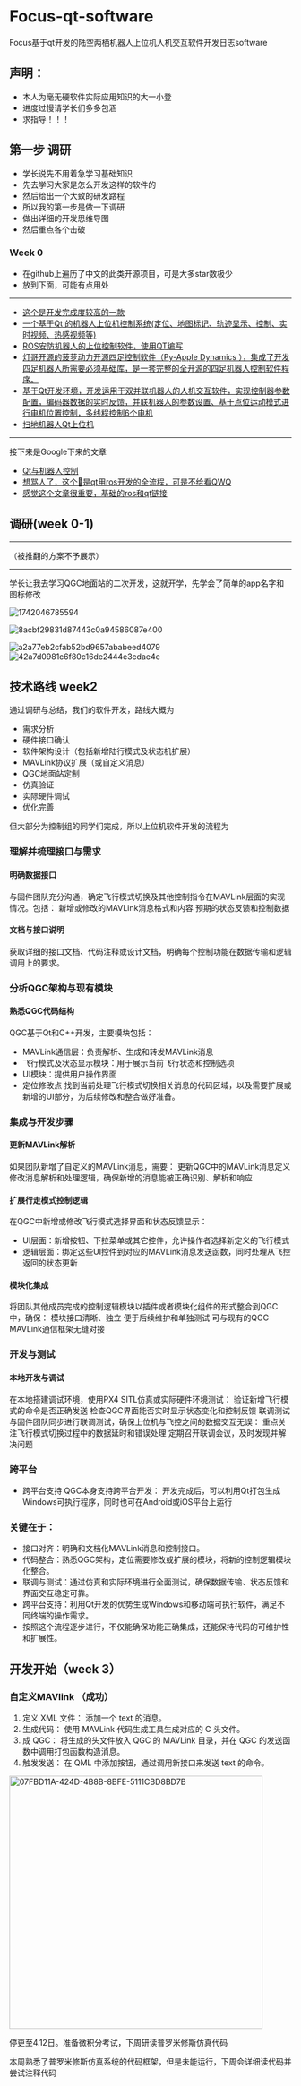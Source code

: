 # Focus-qt-software
Focus基于qt开发的陆空两栖机器人上位机人机交互软件开发日志software
## 声明：
- 本人为毫无硬软件实际应用知识的大一小登
- 进度过慢请学长们多多包涵
- 求指导！！！
## 第一步 调研
- 学长说先不用着急学习基础知识
- 先去学习大家是怎么开发这样的软件的
- 然后给出一个大致的研发路程
- 所以我的第一步是做一下调研
- 做出详细的开发思维导图
- 然后重点各个击破
### Week 0
- 在github上遍历了中文的此类开源项目，可是大多star数极少
- 放到下面，可能有点用处
---
- [这个是开发完成度较高的一款](https://github.com/chengyangkj/Ros_Qt5_Gui_App)
- [一个基于Qt 的机器人上位机控制系统(定位、地图标记、轨迹显示、控制、实时视频、热感视频等)](https://github.com/xpxh1724/Sony-Rescue_robot)
- [ROS安防机器人的上位控制软件，使用QT编写](https://github.com/Nyar-D/RobotUpperControl)
- [灯哥开源的菠萝动力开源四足控制软件（Py-Apple Dynamics ），集成了开发四足机器人所需要必须基础库，是一套完整的全开源的四足机器人控制软件程序。](https://github.com/ToanTech/py-apple-dynamics)
- [基于Qt开发环境，开发运用于双并联机器人的人机交互软件，实现控制器参数配置，编码器数据的实时反馈，并联机器人的参数设置、基于点位运动模式进行电机位置控制，多线程控制6个电机](https://github.com/lynnllh/3PRRGUI)
- [扫地机器人Qt上位机](https://github.com/confidentFeng/cleanRobot)
---
接下来是Google下来的文章
- [Qt与机器人控制](https://modstart.com/p/v7bmw0863pdyogyp)
- [想骂人了，这个🔗是qt用ros开发的全流程，可是不给看QWQ](https://blog.csdn.net/XrxVue/article/details/133618933)
- [感觉这个文章很重要，基础的ros和qt链接](https://my.oschina.net/emacs_8809069/blog/17313941)

## 调研(week 0-1)
---
（被推翻的方案不予展示）

---
学长让我去学习QGC地面站的二次开发，这就开学，先学会了简单的app名字和图标修改

![1742046785594](https://github.com/user-attachments/assets/821908c5-b537-433b-86c4-7bbeec6794f4)

![8acbf29831d87443c0a94586087e400](https://github.com/user-attachments/assets/dedfea7b-b044-4628-ae14-d7a85aefdbe1)


![a2a77eb2cfab52bd9657ababeed4079](https://github.com/user-attachments/assets/7964e044-aa66-4bf1-b911-aa17744388b9)
![42a7d0981c6f80c16de2444e3cdae4e](https://github.com/user-attachments/assets/84c9b53f-1070-4471-94c0-60264b3502ec)


## 技术路线 week2 

通过调研与总结，我们的软件开发，路线大概为

- 需求分析
- 硬件接口确认
- 软件架构设计（包括新增陆行模式及状态机扩展）
- MAVLink协议扩展（或自定义消息） 
- QGC地面站定制 
- 仿真验证 
- 实际硬件调试 
- 优化完善

但大部分为控制组的同学们完成，所以上位机软件开发的流程为

### 理解并梳理接口与需求
#### 明确数据接口
与固件团队充分沟通，确定飞行模式切换及其他控制指令在MAVLink层面的实现情况。包括：
新增或修改的MAVLink消息格式和内容
预期的状态反馈和控制数据
#### 文档与接口说明
获取详细的接口文档、代码注释或设计文档，明确每个控制功能在数据传输和逻辑调用上的要求。
### 分析QGC架构与现有模块
#### 熟悉QGC代码结构
QGC基于Qt和C++开发，主要模块包括：
- MAVLink通信层：负责解析、生成和转发MAVLink消息
- 飞行模式及状态显示模块：用于展示当前飞行状态和控制选项
- UI模块：提供用户操作界面
- 定位修改点
找到当前处理飞行模式切换相关消息的代码区域，以及需要扩展或新增的UI部分，为后续修改和整合做好准备。
### 集成与开发步骤
#### 更新MAVLink解析
如果团队新增了自定义的MAVLink消息，需要：
更新QGC中的MAVLink消息定义
修改消息解析和处理逻辑，确保新增的消息能被正确识别、解析和响应
#### 扩展行走模式控制逻辑
在QGC中新增或修改飞行模式选择界面和状态反馈显示：
- UI层面：新增按钮、下拉菜单或其它控件，允许操作者选择新定义的飞行模式
- 逻辑层面：绑定这些UI控件到对应的MAVLink消息发送函数，同时处理从飞控返回的状态更新
#### 模块化集成
将团队其他成员完成的控制逻辑模块以插件或者模块化组件的形式整合到QGC中，确保：
模块接口清晰、独立
便于后续维护和单独测试
可与现有的QGC MAVLink通信框架无缝对接

### 开发与测试
#### 本地开发与调试
在本地搭建调试环境，使用PX4 SITL仿真或实际硬件环境测试：
验证新增飞行模式的命令是否正确发送
检查QGC界面能否实时显示状态变化和控制反馈
联调测试
与固件团队同步进行联调测试，确保上位机与飞控之间的数据交互无误：
重点关注飞行模式切换过程中的数据延时和错误处理
定期召开联调会议，及时发现并解决问题
### 跨平台
- 跨平台支持
QGC本身支持跨平台开发：
开发完成后，可以利用Qt打包生成Windows可执行程序，同时也可在Android或iOS平台上运行

### 关键在于：
- 接口对齐：明确和文档化MAVLink消息和控制接口。
- 代码整合：熟悉QGC架构，定位需要修改或扩展的模块，将新的控制逻辑模块化整合。
- 联调与测试：通过仿真和实际环境进行全面测试，确保数据传输、状态反馈和界面交互稳定可靠。
- 跨平台支持：利用Qt开发的优势生成Windows和移动端可执行软件，满足不同终端的操作需求。
- 按照这个流程逐步进行，不仅能确保功能正确集成，还能保持代码的可维护性和扩展性。

## 开发开始（week 3）

### 自定义MAVlink （成功）

1. 定义 XML 文件： 添加一个 text 的消息。
2. 生成代码： 使用 MAVLink 代码生成工具生成对应的 C 头文件。
3. 成 QGC： 将生成的头文件放入 QGC 的 MAVLink 目录，并在 QGC 的发送函数中调用打包函数构造消息。
4. 触发发送： 在 QML 中添加按钮，通过调用新接口来发送 text 的命令。
<img width="452" alt="07FBD11A-424D-4B8B-8BFE-5111CBD8BD7B" src="https://github.com/user-attachments/assets/2898e9a8-8d9b-4526-a294-5421053cdde6" />

停更至4.12日。准备微积分考试，下周研读普罗米修斯仿真代码

本周熟悉了普罗米修斯仿真系统的代码框架，但是未能运行，下周会详细读代码并尝试注释代码
